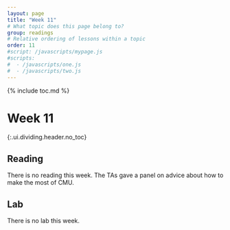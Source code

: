 ```yaml
---
layout: page
title: "Week 11"
# What topic does this page belong to?
group: readings
# Relative ordering of lessons within a topic
order: 11
#script: /javascripts/mypage.js
#scripts:
#  - /javascripts/one.js
#  - /javascripts/two.js
---
```



{% include toc.md %}

# Week 11 
{:.ui.dividing.header.no_toc}

## Reading

There is no reading this week. The TAs gave a panel on advice about how to make the most of CMU.

## Lab

There is no lab this week.